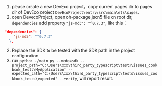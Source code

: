 1. please create a new DevEco project，copy current pages dir to pages dir of DevEco project `DevEcoProject\entry\src\main\ets\pages`.
2. open DevecoProject, open oh-package.json5 file on root dir, `dependencies` add property `"js-md5": "^0.7.3"`, like this：
```json
"dependencies": {
    "js-md5": "^0.7.3"
  },
```
2. Replace the SDK to be tested with the SDK path in the project configuration.
3. run `python ./main.py --mode=sdk --project_path="C:\Users\xxx\third_party_typescript\tests\issues_cookbook_tests\MyApplication" --expected_path="C:\Users\xxx\third_party_typescript\tests\issues_cookbook_tests\expected" --verify`, will report result.